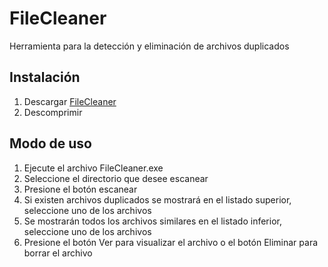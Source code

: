 ﻿# FileCleaner
Herramienta para la detección y eliminación de archivos duplicados

## Instalación
1. Descargar [FileCleaner](https://github.com/JacdDev/FileCleaner/files/8488962/FlieCleaner.zip)
2. Descomprimir

## Modo de uso
1. Ejecute el archivo FileCleaner.exe
2. Seleccione el directorio que desee escanear
3. Presione el botón escanear
4. Si existen archivos duplicados se mostrará en el listado superior, seleccione uno de los archivos
5. Se mostrarán todos los archivos similares en el listado inferior, seleccione uno de los archivos
6. Presione el botón Ver para visualizar el archivo o el botón Eliminar para borrar el archivo 
